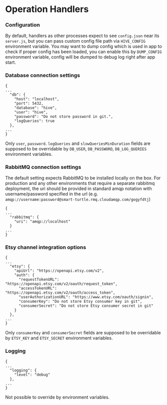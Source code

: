 # Operation Handlers

### Configuration
By default, handlers as other processes expect to see `config.json` near its `server.js`, but you can pass custom config file path via `HIVE_CONFIG` environment variable. You may want to dump config which is used in app to check if proper config has been loaded, you can enable this by `DUMP_CONFIG` environment variable, config will be dumped to debug log right after app start.

### Database connection settings
```
{
...
  "db": {
    "host": "localhost",
    "port": 5432,
    "database": "hive",
    "user": "hive",
    "password": "Do not store password in git.",
    "logQueries": true
  },
...
}
```
Only `user`, `password`. `logQueries` and `slowQueriesMinDuration` fields are supposed to be overridable by `DB_USER`, `DB_PASSWORD`, `DB_LOG_QUERIES` environment variables.

### RabbitMQ connection settings
The default setting expects RabbitMQ to be installed locally on the box. For production and any other environments that require a separate rabbitmq deployment,
the uri should be provided in standard amqp notation with username/password specified in the url (e.g. `amqp://username:password@smart-turtle.rmq.cloudamqp.com/gogyfdtj`)
```
{
...
  "rabbitmq": {
    "uri": "amqp://localhost"
  }
...
}
```

### Etsy channel integration options
```
{
...
  "etsy": {
    "apiUrl": "https://openapi.etsy.com/v2",
    "auth": {
      "requestTokenURL": "https://openapi.etsy.com/v2/oauth/request_token",
      "accessTokenURL": "https://openapi.etsy.com/v2/oauth/access_token",
      "userAuthorizationURL": "https://www.etsy.com/oauth/signin",
      "consumerKey": "Do not store Etsy consumer key in git",
      "consumerSecret": "Do not store Etsy consumer secret in git"
    }
  },
...
}
```
Only `consumerKey` and `consumerSecret` fields are supposed to be overridable by `ETSY_KEY` and `ETSY_SECRET` environment variables.

### Logging
```
{
...
  "logging": {
    "level": "debug"
  },
...
}
```
Not possible to override by environment variables.
